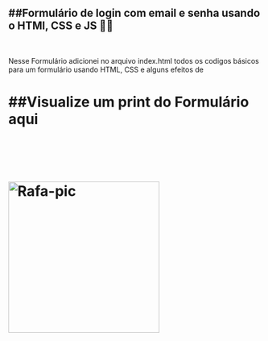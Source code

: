 <h2>##Formulário de login com email e senha usando o HTMl, CSS e JS 👨‍💻 </h2>
</br>

Nesse Formulário adicionei no arquivo index.html todos os codigos básicos para um formulário usando HTML, CSS e alguns efeitos de 
</br>

<h1>##Visualize um print do Formulário aqui <h1>
</br>


<div style="display: block; "><br>
  <img align="center" alt="Rafa-pic" height="300" style="border-radius:0px;" src="https://linkstudioart.com.br/wp-content/uploads/2023/03/FORMULARIO-COM-HTML_CSS_JS.png">
</div>                




    
  
  
